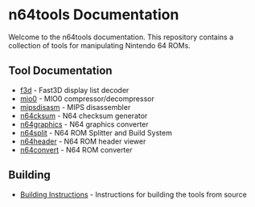 # n64tools Documentation
Welcome to the n64tools documentation. This repository contains a collection of tools for manipulating Nintendo 64 ROMs.

## Tool Documentation
- [f3d](f3d.md) - Fast3D display list decoder
- [mio0](mio0.md) - MIO0 compressor/decompressor
- [mipsdisasm](mipsdisasm.md) - MIPS disassembler
- [n64cksum](n64cksum.md) - N64 checksum generator
- [n64graphics](n64graphics.md) - N64 graphics converter
- [n64split](n64split.md) - N64 ROM Splitter and Build System
- [n64header](n64header.md) - N64 ROM header viewer
- [n64convert](n64convert.md) - N64 ROM converter

## Building
- [Building Instructions](building.md) - Instructions for building the tools from source
